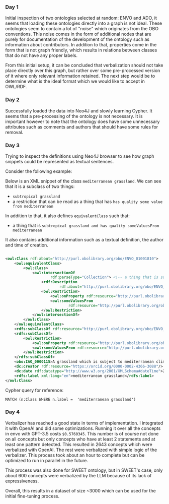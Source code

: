 ### Day 1

Initial inspection of two ontologies selected at random: ENVO and ADO, it seems that loading these ontologies directly
into a graph is not ideal. These ontologies seem to contain a lot of "noise" which originates from the OBO conventions.
This noise comes in the form of additional nodes that are purely for documentation of the development of the ontology
such as information about contributors. In addition to that, properties come in the form that is not graph friendly,
which results in relations between classes that do not have any proper labels.

From this initial setup, it can be concluded that verbalization should not take place directly over this graph, but
rather over some pre-processed version of it where only relevant information retained. The next step would be to
determine what is the ideal format which we would like to accept in OWL/RDF.

### Day 2

Successfully loaded the data into Neo4J and slowly learning Cypher. It seems that a pre-processing of the ontology is
not necessary. It is important however to note that the ontology does have some unnecessary attributes such as comments
and authors that should have some rules for removal.

### Day 3

Trying to inspect the definitions using Neo4J browser to see how graph snippets could be represented as textual
sentences.

Consider the following example:

Below is an XML snippet of the class `mediterranean grassland`. We can see that it is a subclass of two things:

- `subtropical grassland`
- a restriction that can be read as a thing that has `has quality some value from mediterranean`

In addition to that, it also defines `equivalentClass` such that:

- a thing that is `subtropical grassland and has quality someValuesFrom mediterranean`

It also contains additional information such as a textual definition, the author and time of creation.

```xml

<owl:Class rdf:about="http://purl.obolibrary.org/obo/ENVO_01001810">
    <owl:equivalentClass>
        <owl:Class>
            <owl:intersectionOf
                    rdf:parseType="Collection"> <!-- a thing that is subtropical grassland and has quality someValuesFrom mediterranean-->
                <rdf:Description
                        rdf:about="http://purl.obolibrary.org/obo/ENVO_01001809"/> <!-- subtropical grassland -->
                <owl:Restriction>
                    <owl:onProperty rdf:resource="http://purl.obolibrary.org/obo/RO_0000086"/> <!-- has quality -->
                    <owl:someValuesFrom
                            rdf:resource="http://purl.obolibrary.org/obo/ENVO_01000207"/> <!-- mediterranean -->
                </owl:Restriction>
            </owl:intersectionOf>
        </owl:Class>
    </owl:equivalentClass>
    <rdfs:subClassOf rdf:resource="http://purl.obolibrary.org/obo/ENVO_01001809"/>
    <rdfs:subClassOf>
        <owl:Restriction>
            <owl:onProperty rdf:resource="http://purl.obolibrary.org/obo/RO_0000086"/>
            <owl:someValuesFrom rdf:resource="http://purl.obolibrary.org/obo/ENVO_01000207"/>
        </owl:Restriction>
    </rdfs:subClassOf>
    <obo:IAO_0000115>A grassland which is subject to mediterranean climatic conditions.</obo:IAO_0000115>
    <dc:creator rdf:resource="https://orcid.org/0000-0002-4366-3088"/>
    <dc:date rdf:datatype="http://www.w3.org/2001/XMLSchema#dateTime">2019-10-27T17:00:35Z</dc:date>
    <rdfs:label xml:lang="en">mediterranean grassland</rdfs:label>
</owl:Class>
```

Cypher query for reference:

```shell
MATCH (n:Class WHERE n.label =  'mediterranean grassland')
```

### Day 4

Verbalizer has reached a good state in terms of implementation. I integrated it with OpenAI and did some optimizations.
Running it over all the concepts in envo with GPT-3.5 costs `$0.5760345`. This number is of course not done on all
concepts but only concepts who have at least 2 statements and at least one pattern detected. This resulted in 2643
concepts which were verbalized with OpenAI. The rest were verbalized with simple logic of the verbalizer. This process
took about an hour to complete but can be optimized to run in parallel in the future.

This process was also done for SWEET ontology, but in SWEET's case, only about 600 concepts were verbalized by the LLM
because of its lack of expressiveness.

Overall, this results in a dataset of size ~3000 which can be used for the initial fine-tuning process.